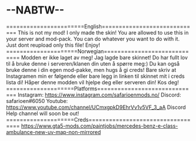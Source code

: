 # --NABTW--
=======================English============================= This is not my mod! I only made the skin! You are allowed to use this in your server and mod-pack. You can do whatever you want to do with it. Just dont reupload only this file! Enjoy! =====================Norwegian============================= Modden er ikke laget av meg! Jag lagde bare skinnet! Do har fullt lov til å bruke denne i serveren/klanen din uten å  spørre meg:) Du kan også bruke denne i din egen mod-pakke, men hugs å gi creds! Bare skriv at Instagramen min er følgende eller bare legg in linken til skinnet mit i creds  lista di! Håper denne modden vil hjelpe deg eller serveren din! Kos deg! ====================Platforms============================== Instagram: https://www.instagram.com/safarioenmods.no/ Discord: safarioen#6050 Youtube: https://www.youtube.com/channel/UCmxgpkD9EhrVv1v5VF_3_aA Discord Help channel will soon be out! ====================Creds================================== https://www.gta5-mods.com/paintjobs/mercedes-benz-e-class-ambulance-new-uv-map-non-mirrored
